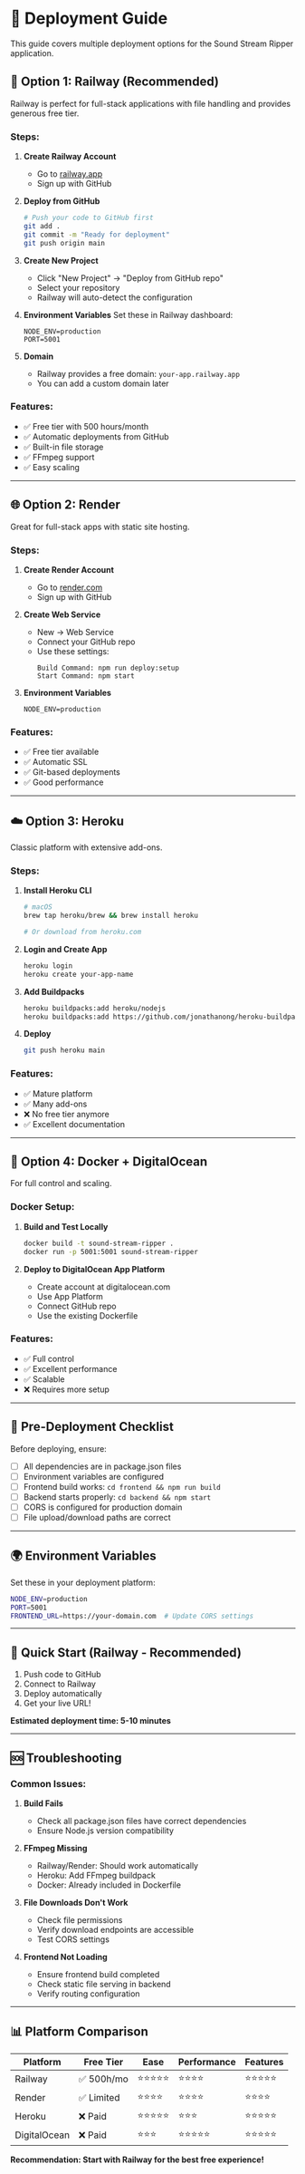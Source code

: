 # 🚀 Deployment Guide

This guide covers multiple deployment options for the Sound Stream Ripper application.

## 🌟 Option 1: Railway (Recommended)

Railway is perfect for full-stack applications with file handling and provides generous free tier.

### Steps:

1. **Create Railway Account**
   - Go to [railway.app](https://railway.app)
   - Sign up with GitHub

2. **Deploy from GitHub**
   ```bash
   # Push your code to GitHub first
   git add .
   git commit -m "Ready for deployment"
   git push origin main
   ```

3. **Create New Project**
   - Click "New Project" → "Deploy from GitHub repo"
   - Select your repository
   - Railway will auto-detect the configuration

4. **Environment Variables**
   Set these in Railway dashboard:
   ```
   NODE_ENV=production
   PORT=5001
   ```

5. **Domain**
   - Railway provides a free domain: `your-app.railway.app`
   - You can add a custom domain later

### Features:
- ✅ Free tier with 500 hours/month
- ✅ Automatic deployments from GitHub
- ✅ Built-in file storage
- ✅ FFmpeg support
- ✅ Easy scaling

---

## 🌐 Option 2: Render

Great for full-stack apps with static site hosting.

### Steps:

1. **Create Render Account**
   - Go to [render.com](https://render.com)
   - Sign up with GitHub

2. **Create Web Service**
   - New → Web Service
   - Connect your GitHub repo
   - Use these settings:
     ```
     Build Command: npm run deploy:setup
     Start Command: npm start
     ```

3. **Environment Variables**
   ```
   NODE_ENV=production
   ```

### Features:
- ✅ Free tier available
- ✅ Automatic SSL
- ✅ Git-based deployments
- ✅ Good performance

---

## ☁️ Option 3: Heroku

Classic platform with extensive add-ons.

### Steps:

1. **Install Heroku CLI**
   ```bash
   # macOS
   brew tap heroku/brew && brew install heroku
   
   # Or download from heroku.com
   ```

2. **Login and Create App**
   ```bash
   heroku login
   heroku create your-app-name
   ```

3. **Add Buildpacks**
   ```bash
   heroku buildpacks:add heroku/nodejs
   heroku buildpacks:add https://github.com/jonathanong/heroku-buildpack-ffmpeg-latest.git
   ```

4. **Deploy**
   ```bash
   git push heroku main
   ```

### Features:
- ✅ Mature platform
- ✅ Many add-ons
- ❌ No free tier anymore
- ✅ Excellent documentation

---

## 🐳 Option 4: Docker + DigitalOcean

For full control and scaling.

### Docker Setup:

1. **Build and Test Locally**
   ```bash
   docker build -t sound-stream-ripper .
   docker run -p 5001:5001 sound-stream-ripper
   ```

2. **Deploy to DigitalOcean App Platform**
   - Create account at digitalocean.com
   - Use App Platform
   - Connect GitHub repo
   - Use the existing Dockerfile

### Features:
- ✅ Full control
- ✅ Excellent performance
- ✅ Scalable
- ❌ Requires more setup

---

## 🔧 Pre-Deployment Checklist

Before deploying, ensure:

- [ ] All dependencies are in package.json files
- [ ] Environment variables are configured
- [ ] Frontend build works: `cd frontend && npm run build`
- [ ] Backend starts properly: `cd backend && npm start`
- [ ] CORS is configured for production domain
- [ ] File upload/download paths are correct

---

## 🌍 Environment Variables

Set these in your deployment platform:

```bash
NODE_ENV=production
PORT=5001
FRONTEND_URL=https://your-domain.com  # Update CORS settings
```

---

## 📝 Quick Start (Railway - Recommended)

1. Push code to GitHub
2. Connect to Railway
3. Deploy automatically
4. Get your live URL!

**Estimated deployment time: 5-10 minutes**

---

## 🆘 Troubleshooting

### Common Issues:

1. **Build Fails**
   - Check all package.json files have correct dependencies
   - Ensure Node.js version compatibility

2. **FFmpeg Missing**
   - Railway/Render: Should work automatically
   - Heroku: Add FFmpeg buildpack
   - Docker: Already included in Dockerfile

3. **File Downloads Don't Work**
   - Check file permissions
   - Verify download endpoints are accessible
   - Test CORS settings

4. **Frontend Not Loading**
   - Ensure frontend build completed
   - Check static file serving in backend
   - Verify routing configuration

---

## 📊 Platform Comparison

| Platform | Free Tier | Ease | Performance | Features |
|----------|-----------|------|-------------|----------|
| Railway  | ✅ 500h/mo | ⭐⭐⭐⭐⭐ | ⭐⭐⭐⭐ | ⭐⭐⭐⭐⭐ |
| Render   | ✅ Limited | ⭐⭐⭐⭐ | ⭐⭐⭐⭐ | ⭐⭐⭐⭐ |
| Heroku   | ❌ Paid   | ⭐⭐⭐⭐⭐ | ⭐⭐⭐ | ⭐⭐⭐⭐⭐ |
| DigitalOcean | ❌ Paid | ⭐⭐⭐ | ⭐⭐⭐⭐⭐ | ⭐⭐⭐⭐⭐ |

**Recommendation: Start with Railway for the best free experience!** 
